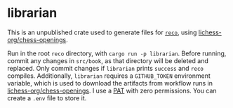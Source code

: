 # librarian
This is an unpublished crate used to generate files for [`reco`](https://crates.io/crates/reco), using
[lichess-org/chess-openings](https://github.com/lichess-org/chess-openings).

Run in the root `reco` directory, with `cargo run -p librarian`.
Before running, commit any changes in `src/book`, as that directory will be deleted and replaced.
Only commit changes if `librarian` prints `success` and `reco` compiles.
Additionally, `librarian` requires a `GITHUB_TOKEN` environment variable, which is used to download the artifacts
from workflow runs in [lichess-org/chess-openings](https://github.com/lichess-org/chess-openings).
I use a [PAT](https://docs.github.com/en/authentication/keeping-your-account-and-data-secure/managing-your-personal-access-tokens)
with zero permissions.
You can create a `.env` file to store it.